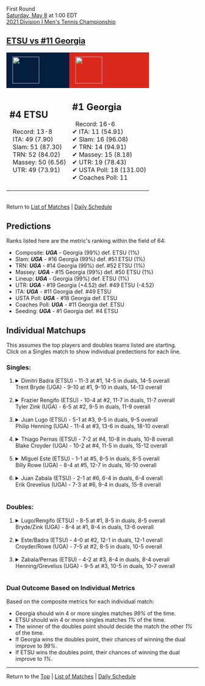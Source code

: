 First Round[](#top)<a name="top"></a>  
[Saturday, May 8](../../schedule/05-08.md) at 1:00 EDT  
[2021 Division I Men's Tennis Championship](../index.md)  
## [ETSU vs #11 Georgia](https://www.ncaa.com/game/5833390)  

<table><tr style="background-color: #d9d9d9 !important"><td style="background-color: #041E42 !important"><img src="https://www.ncaa.com/sites/default/files/images/logos/schools/e/east-tenn-st.70.png" width="70" height="70" style="padding: 8px;" /></td><td style="background-color: #DA291C !important"><img src="https://www.ncaa.com/sites/default/files/images/logos/schools/g/georgia.70.png" width="70" height="70" style="padding: 8px;" /></td></tr><tr>
<td>  

<h2>#4 ETSU</h2>  
&nbsp; Record: 13-8<br>  
&nbsp; ITA: 49 (7.90)<br>  
&nbsp; Slam: 51 (87.30)<br>  
&nbsp; TRN: 52 (84.02)<br>  
&nbsp; Massey: 50 (6.56)<br>  
&nbsp; UTR: 49 (73.91)<br>  
<br>  

</td>
<td>  

<h2>#1 Georgia</h2>  
&nbsp; Record: 16-6<br>  
&#10004; ITA: 11 (54.91)<br>  
&#10004; Slam: 16 (96.08)<br>  
&#10004; TRN: 14 (94.91)<br>  
&#10004; Massey: 15 (8.18)<br>  
&#10004; UTR: 19 (78.43)<br>  
&#10004; USTA Poll: 18 (131.00)<br>  
&#10004; Coaches Poll: 11<br>  
<br>  

</td>
</tr></table>  


<br>Return to [List of Matches](../index.md) &#124; [Daily Schedule](../../schedule/05-08.md)

## Predictions  

Ranks listed here are the metric's ranking within the field of 64:  
- Composite: ***UGA*** - Georgia (99%) def. ETSU (1%)  
- Slam: ***UGA*** - #16 Georgia (99%) def. #51 ETSU (1%)  
- TRN: ***UGA*** - #14 Georgia (99%) def. #52 ETSU (1%)  
- Massey: ***UGA*** - #15 Georgia (99%) def. #50 ETSU (1%)  
- Lineup: ***UGA*** - Georgia (99%) def. ETSU (1%)  
- UTR: ***UGA*** - #19 Georgia (+4.52) def. #49 ETSU (-4.52)  
- ITA: ***UGA*** - #11 Georgia def. #49 ETSU  
- USTA Poll: ***UGA*** - #18 Georgia def. ETSU  
- Coaches Poll: ***UGA*** - #11 Georgia def. ETSU  
- Seeding: ***UGA*** - #1 Georgia def. #4 ETSU  

## Individual Matchups  
This assumes the top players and doubles teams listed are starting.  
Click on a Singles match to show individual predections for each line.  

### Singles:  

<ol>
<li><details>
<summary markdown="span">Dimitri Badra (ETSU) - 11-3 at #1, 14-5 in duals, 14-5 overall<br>Trent Bryde (UGA) - 9-10 at #1, 9-10 in duals, 14-13 overall</summary>
<h4>Predictions</h4><ul>
<li>Composite: <b><i>UGA</i></b> - Bryde (81%) def. Badra (19%)</li>  
<li>Slam: <b><i>UGA</i></b> - Bryde (85%) def. Badra (15%)</li>  
<li>TRN: <b><i>UGA</i></b> - Bryde (80%) def. Badra (20%)</li>  
<li>Massey: <b><i>UGA</i></b> - Bryde (70%) def. Badra (30%)</li>  
<li>UTR: <b><i>UGA</i></b> - Bryde (88%) def. Badra (12%)</li>  
<li>ITA: <b><i>UGA</i></b> - Bryde (36.71) def. Badra (10.52)</li>  
</ul>
</details>&nbsp;</li>
<li><details>
<summary markdown="span">Frazier Rengifo (ETSU) - 10-4 at #2, 11-7 in duals, 11-7 overall<br>Tyler Zink (UGA) - 6-5 at #2, 9-5 in duals, 11-9 overall</summary>
<h4>Predictions</h4><ul>
<li>Composite: <b><i>UGA</i></b> - Zink (88%) def. Rengifo (12%)</li>  
<li>Slam: <b><i>UGA</i></b> - Zink (90%) def. Rengifo (10%)</li>  
<li>TRN: <b><i>UGA</i></b> - Zink (93%) def. Rengifo (7%)</li>  
<li>Massey: <b><i>UGA</i></b> - Zink (78%) def. Rengifo (22%)</li>  
<li>UTR: <b><i>UGA</i></b> - Zink (91%) def. Rengifo (9%)</li>  
<li>ITA: <b><i>UGA</i></b> - Zink (25.30) def. Rengifo (2.55)</li>  
</ul>
</details>&nbsp;</li>
<li><details>
<summary markdown="span">Juan Lugo (ETSU) - 5-1 at #3, 9-5 in duals, 9-5 overall<br>Philip Henning (UGA) - 11-4 at #3, 13-6 in duals, 18-10 overall</summary>
<h4>Predictions</h4><ul>
<li>Composite: <b><i>UGA</i></b> - Henning (96%) def. Lugo (4%)</li>  
<li>Slam: <b><i>UGA</i></b> - Henning (97%) def. Lugo (3%)</li>  
<li>TRN: <b><i>UGA</i></b> - Henning (97%) def. Lugo (3%)</li>  
<li>Massey: <b><i>UGA</i></b> - Henning (94%) def. Lugo (6%)</li>  
<li>UTR: <b><i>UGA</i></b> - Henning (94%) def. Lugo (6%)</li>  
<li>ITA: <b><i>UGA</i></b> - Henning (31.73) def. Lugo (2.15)</li>  
</ul>
</details>&nbsp;</li>
<li><details>
<summary markdown="span">Thiago Pernas (ETSU) - 7-2 at #4, 10-8 in duals, 10-8 overall<br>Blake Croyder (UGA) - 10-2 at #4, 11-5 in duals, 15-12 overall</summary>
<h4>Predictions</h4><ul>
<li>Composite: <b><i>UGA</i></b> - Croyder (92%) def. Pernas (8%)</li>  
<li>Slam: <b><i>UGA</i></b> - Croyder (93%) def. Pernas (7%)</li>  
<li>TRN: <b><i>UGA</i></b> - Croyder (96%) def. Pernas (4%)</li>  
<li>Massey: <b><i>UGA</i></b> - Croyder (88%) def. Pernas (12%)</li>  
<li>UTR: <b><i>UGA</i></b> - Croyder (91%) def. Pernas (9%)</li>  
<li>ITA: <b><i>UGA</i></b> - Croyder (4.08) def. Pernas (1.71)</li>  
</ul>
</details>&nbsp;</li>
<li><details>
<summary markdown="span">MIguel Este (ETSU) - 1-1 at #5, 8-5 in duals, 8-5 overall<br>Billy Rowe (UGA) - 8-4 at #5, 12-7 in duals, 16-10 overall</summary>
<h4>Predictions</h4><ul>
<li>Composite: <b><i>UGA</i></b> - Rowe (96%) def. Este (4%)</li>  
<li>Slam: <b><i>UGA</i></b> - Rowe (98%) def. Este (2%)</li>  
<li>TRN: <b><i>UGA</i></b> - Rowe (99%) def. Este (1%)</li>  
<li>Massey: <b><i>UGA</i></b> - Rowe (94%) def. Este (6%)</li>  
<li>UTR: <b><i>UGA</i></b> - Rowe (96%) def. Este (4%)</li>  
<li>ITA: <b><i>ETSU</i></b> - Este (2.15) def. Rowe (1.84)</li>  
</ul>
</details>&nbsp;</li>
<li><details>
<summary markdown="span">Juan Zabala (ETSU) - 2-1 at #6, 6-4 in duals, 6-4 overall<br>Erik Grevelius (UGA) - 7-3 at #6, 9-4 in duals, 15-8 overall</summary>
<h4>Predictions</h4><ul>
<li>Composite: <b><i>UGA</i></b> - Grevelius (95%) def. Zabala (5%)</li>  
<li>Slam: <b><i>UGA</i></b> - Grevelius (97%) def. Zabala (3%)</li>  
<li>TRN: <b><i>UGA</i></b> - Grevelius (97%) def. Zabala (3%)</li>  
<li>Massey: <b><i>UGA</i></b> - Grevelius (95%) def. Zabala (5%)</li>  
<li>UTR: <b><i>UGA</i></b> - Grevelius (92%) def. Zabala (8%)</li>  
<li>ITA: <b><i>UGA</i></b> - Grevelius (2.48) def. Zabala (1.96)</li>  
</ul>
</details>&nbsp;</li>
</ol>

### Doubles:  

<ol>
<li><details>
<summary markdown="span">Lugo/Rengifo (ETSU) - 8-5 at #1, 8-5 in duals, 8-5 overall<br>Bryde/Zink (UGA) - 8-4 at #1, 8-4 in duals, 13-6 overall</summary>
<br>Sorry, we don't have any metrics for this match
</details>&nbsp;</li>
<li><details>
<summary markdown="span">Este/Badra (ETSU) - 4-0 at #2, 12-1 in duals, 12-1 overall<br>Croyder/Rowe (UGA) - 7-5 at #2, 8-5 in duals, 10-5 overall</summary>
<br>Sorry, we don't have any metrics for this match
</details>&nbsp;</li>
<li><details>
<summary markdown="span">Zabala/Pernas (ETSU) - 4-2 at #3, 8-4 in duals, 8-4 overall<br>Henning/Grevelius (UGA) - 9-5 at #3, 10-5 in duals, 10-7 overall</summary>
<br>Sorry, we don't have any metrics for this match
</details>&nbsp;</li>
</ol>

### Dual Outcome Based on Individual Metrics  
  
Based on the composite metrics for each individual match:  
- Georgia should win 4 or more singles matches *99%* of the time.  
- ETSU should win 4 or more singles matches *1%* of the time.  
- The winner of the doubles point should decide the match the other *1%* of the time.  
- If Georgia wins the doubles point, their chances of winning the dual improve to *99%*.  
- If ETSU wins the doubles point, their chances of winning the dual improve to *1%*.  
  
------

Return to the [Top](#top) &#124; [List of Matches](../index.md) &#124; [Daily Schedule](../../schedule/05-08.md)  

